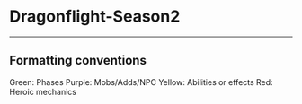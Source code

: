 # Dragonflight-Season2

----------------------
Formatting conventions
----------------------
Green: Phases
Purple: Mobs/Adds/NPC
Yellow: Abilities or effects
Red: Heroic mechanics

